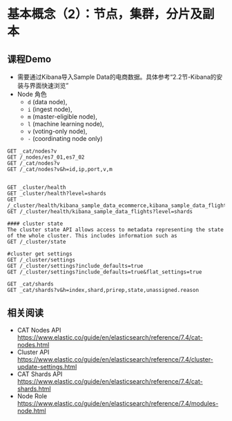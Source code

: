 # 基本概念（2）：节点，集群，分片及副本
## 课程Demo
- 需要通过Kibana导入Sample Data的电商数据。具体参考“2.2节-Kibana的安装与界面快速浏览”
- Node 角色
     - `d` (data node),
     - `i` (ingest node),
     - `m` (master-eligible node),
     - `l` (machine learning node),
     - `v` (voting-only node),
     - `-` (coordinating node only)

```
GET _cat/nodes?v
GET /_nodes/es7_01,es7_02
GET /_cat/nodes?v
GET /_cat/nodes?v&h=id,ip,port,v,m


GET _cluster/health
GET _cluster/health?level=shards
GET /_cluster/health/kibana_sample_data_ecommerce,kibana_sample_data_flights
GET /_cluster/health/kibana_sample_data_flights?level=shards

#### cluster state
The cluster state API allows access to metadata representing the state of the whole cluster. This includes information such as
GET /_cluster/state

#cluster get settings
GET /_cluster/settings
GET /_cluster/settings?include_defaults=true
GET /_cluster/settings?include_defaults=true&flat_settings=true

GET _cat/shards
GET _cat/shards?v&h=index,shard,prirep,state,unassigned.reason

```
## 相关阅读
- CAT Nodes API https://www.elastic.co/guide/en/elasticsearch/reference/7.4/cat-nodes.html
- Cluster API https://www.elastic.co/guide/en/elasticsearch/reference/7.4/cluster-update-settings.html
- CAT Shards API https://www.elastic.co/guide/en/elasticsearch/reference/7.4/cat-shards.html
- Node Role https://www.elastic.co/guide/en/elasticsearch/reference/7.4/modules-node.html
